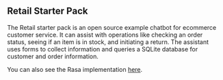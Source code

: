 ## Retail Starter Pack

The Retail starter pack is an open source example chatbot for ecommerce customer service. It can assist with operations like checking an order status, seeing if an item is in stock, and initiating a return. The assistant uses forms to collect information and queries a SQLite database for customer and order information.

You can also see the Rasa implementation [here](https://rasa.com/blog/new-rasa-starter-pack-retail).
